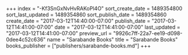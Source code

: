 +++
index = "-Kf3SnGxNvHvRAKoPl4O"
sort_create_date = 1489354800
sort_last_updated = 1489354860
sort_publish_date = 1489354860
create_date = "2017-03-12T14:40:00-07:00"
publish_date = "2017-03-12T14:41:00-07:00"
date = "2017-03-12T14:41:00-07:00"
last_updated = "2017-03-12T14:41:00-07:00"
preview_url = "9926c7ff-22a7-ee19-d098-0dee4c52c636"
name = "Sarabande Books"
title = "Sarabande Books"
books_publisher = ["publishers/sarabande-books.md"]
+++
